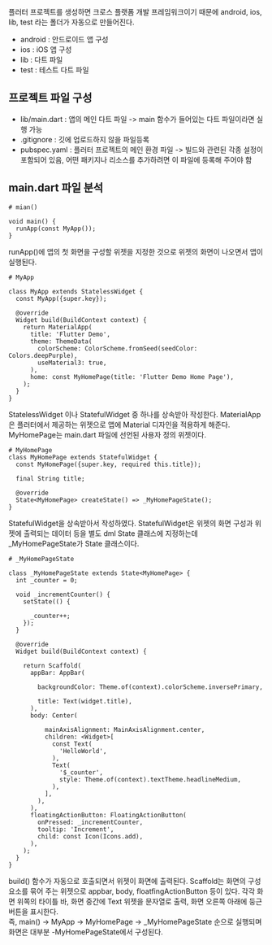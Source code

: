 플러터 프로젝트를 생성하면 크로스 플랫폼 개발 프레임워크이기 때문에 android, ios, lib, test 라는 폴더가 자동으로 만들어진다.
- android : 안드로이드 앱 구성
- ios : iOS 앱 구성
- lib : 다트 파일
- test : 테스트 다트 파일

## 프로젝트 파일 구성
- lib/main.dart : 앱의 메인 다트 파일 -> main 함수가 들어있는 다트 파일이라면 실행 가능
- .gitignore : 깃에 업로드하지 않을 파일등록
- pubspec.yaml : 플러터 프로젝트의 메인 환경 파일 -> 빌드와 관련된 각종 설정이 포함되어 있음, 어떤 패키지나 리소스를 추가하려면 이 파일에 등록해 주어야 함

## main.dart 파일 분석
```
# mian() 

void main() {
  runApp(const MyApp());
}
```
runApp()에 앱의 첫 화면을 구성할 위젯을 지정한 것으로 위젯의 화면이 나오면서 앱이 실행된다.

```
# MyApp

class MyApp extends StatelessWidget {
  const MyApp({super.key});

  @override
  Widget build(BuildContext context) {
    return MaterialApp(
      title: 'Flutter Demo',
      theme: ThemeData(
        colorScheme: ColorScheme.fromSeed(seedColor: Colors.deepPurple),
        useMaterial3: true,
      ),
      home: const MyHomePage(title: 'Flutter Demo Home Page'),
    );
  }
}
```
StatelessWidget 이나 StatefulWidget 중 하나를 상속받아 작성한다. MaterialApp은 플러터에서 제공하는 위젯으로 앱에 Material 디자인을 적용하게 해준다. MyHomePage는 main.dart 파일에 선언된 사용자 정의 위젯이다.
```
# MyHomePage
class MyHomePage extends StatefulWidget {
  const MyHomePage({super.key, required this.title});

  final String title;

  @override
  State<MyHomePage> createState() => _MyHomePageState();
}
```
StatefulWidget을 상속받아서 작성하였다. StatefulWidget은 위젯의 화면 구성과 위젯에 출력되는 데이터 등을 별도 dml State 클래스에 지정하는데 _MyHomePageState가 State 클래스이다.
```
# _MyHomePageState

class _MyHomePageState extends State<MyHomePage> {
  int _counter = 0;

  void _incrementCounter() {
    setState(() {
      
      _counter++;
    });
  }

  @override
  Widget build(BuildContext context) {
    
    return Scaffold(
      appBar: AppBar(
        
        backgroundColor: Theme.of(context).colorScheme.inversePrimary,
        
        title: Text(widget.title),
      ),
      body: Center(
        
          mainAxisAlignment: MainAxisAlignment.center,
          children: <Widget>[
            const Text(
              'HelloWorld',
            ),
            Text(
              '$_counter',
              style: Theme.of(context).textTheme.headlineMedium,
            ),
          ],
        ),
      ),
      floatingActionButton: FloatingActionButton(
        onPressed: _incrementCounter,
        tooltip: 'Increment',
        child: const Icon(Icons.add),
      ),
    );
  }
}
```
build() 함수가 자동으로 호출되면서 위젯이 화면에 출력된다. Scaffold는 화면의 구성 요소를 묶어 주는 위젯으로 appbar, body, floatfingActionButton 등이 있다. 각각 화면 위쪽의 타이틀 바, 화면 중간에 Text 위젯을 문자열로 출력, 화면 오른쪽 아래에 둥근 버튼을 표시한다.  
즉, main() -> MyApp -> MyHomePage -> _MyHomePageState 순으로 실행되며 화면은 대부분 -MyHomePageState에서 구성된다.